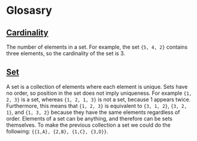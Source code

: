 # Glosasry

## [Cardinality](https://en.wikipedia.org/wiki/Cardinality)

The number of elements in a set. For example, the set `{5, 4, 2}` contains three elements, so the cardinality of the set is 3.

## [Set](https://en.wikipedia.org/wiki/Set_(mathematics))

A set is a collection of elements where each element is unique. Sets have no order, so position in the set does not imply uniqueness. For example `{1, 2, 3}` is a set, whereas `{1, 2, 1, 3}` is not a set, because 1 appears twice. Furthermore, this means that `{1, 2, 3}` is equivalent to `{3, 1, 2}`, `{3, 2, 1}`, and `{1, 3, 2}` because they have the same elements regardless of order. Elements of a set can be anything, and therefore can be sets themselves. To make the previous collection a set we could do the following: `{{1,A}, {2,B}, {1,C}, {3,D}}`.